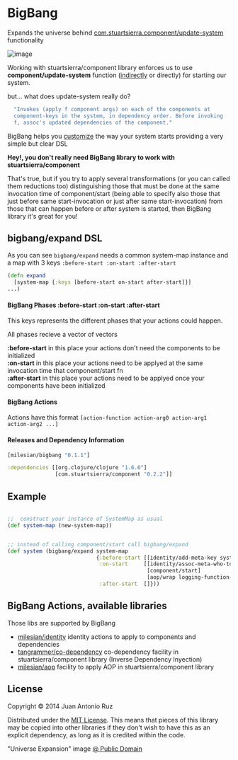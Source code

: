 # BigBang 

Expands the universe behind  [com.stuartsierra.component/update-system](https://github.com/stuartsierra/component/blob/master/src/com/stuartsierra/component.clj#L117) functionality 
 
![image](https://dl.dropboxusercontent.com/u/8688858/bigbang.png)

Working with stuartsierra/component library enforces us to use **component/update-system** function ([indirectly](https://github.com/stuartsierra/component/blob/master/src/com/stuartsierra/component.clj#L143-L151) or directly) for starting our system.    

but... what does update-system really do?
```clojure 
  "Invokes (apply f component args) on each of the components at
  component-keys in the system, in dependency order. Before invoking
  f, assoc's updated dependencies of the component."
```

BigBang helps you [customize](https://github.com/stuartsierra/component#customization) the way your system starts providing a very simple but clear DSL

**Hey!, you don't really need BigBang library to work with stuartsierra/component**

That's true, but if you try to apply several transformations (or you can called them reductions too) distinguishing those that must be done at the same invocation time of component/start (being able to specify also those that just before same start-invocation or just after same start-invocation) from those that can happen before or after system is started, then BigBang library it's great for you! 




##  bigbang/expand DSL

As you can see ```bigbang/expand``` needs a common system-map instance  and a map with 3 keys ```:before-start :on-start :after-start``` 

```clojure 
(defn expand
  [system-map {:keys [before-start on-start after-start]}]
...)

```

#### BigBang Phases  :before-start :on-start :after-start

This keys represents the different phases that your actions could happen.  

All phases recieve a vector of vectors

**:before-start** in this place your actions don't need the components to be initialized   
**:on-start** in this place your actions need to be applyed at the same invocation time that component/start fn   
**:after-start** in this place your actions need to be applyed once your components have been initialized 




#### BigBang Actions

Actions have this format ```[action-function action-arg0 action-arg1 action-arg2 ...]```

#### Releases and Dependency Information

```clojure
[milesian/bigbang "0.1.1"]
```

```clojure
:dependencies [[org.clojure/clojure "1.6.0"]
               [com.stuartsierra/component "0.2.2"]]
```


## Example

```clojure

;;  construct your instance of SystemMap as usual
(def system-map (new-system-map))


;; instead of calling component/start call bigbang/expand 
(def system (bigbang/expand system-map
                            {:before-start [[identity/add-meta-key system-map]]
                             :on-start     [[identity/assoc-meta-who-to-deps]
                                            [component/start]
                                            [aop/wrap logging-function-invocation]]
                             :after-start  []}))
```


## BigBang Actions, available libraries 

Those libs are supported by BigBang

* [milesian/identity](https://github.com/milesian/identity) identity actions to apply to components and dependencies 
* [tangrammer/co-dependency](https://github.com/tangrammer/co-dependency) co-dependency facility in stuartsierra/component library (Inverse Dependency Inyection)
* [milesian/aop](https://github.com/milesian/aop) facility to apply AOP in stuartsierra/component library



## License

Copyright © 2014 Juan Antonio Ruz 

Distributed under the [MIT License](http://opensource.org/licenses/MIT). This means that pieces of this library may be copied into other libraries if they don't wish to have this as an explicit dependency, as long as it is credited within the code.

"Universe Expansion" image [@ Public Domain](http://commons.wikimedia.org/wiki/File:Universe_expansion2.png)
